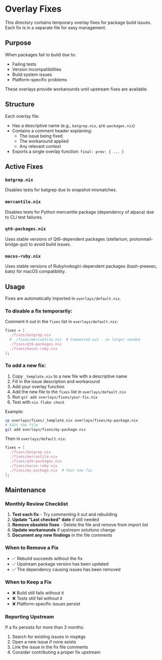 # Overlay Fixes

This directory contains temporary overlay fixes for package build issues. Each fix is in a separate file for easy management.

## Purpose

When packages fail to build due to:
- Failing tests
- Version incompatibilities
- Build system issues
- Platform-specific problems

These overlays provide workarounds until upstream fixes are available.

## Structure

Each overlay file:
- Has a descriptive name (e.g., `batgrep.nix`, `qt6-packages.nix`)
- Contains a comment header explaining:
  - The issue being fixed
  - The workaround applied
  - Any relevant context
- Exports a single overlay function: `final: prev: { ... }`

## Active Fixes

### `batgrep.nix`
Disables tests for batgrep due to snapshot mismatches.

### `mercantile.nix`
Disables tests for Python mercantile package (dependency of alpaca) due to CLI test failures.

### `qt6-packages.nix`
Uses stable versions of Qt6-dependent packages (stellarium, protonmail-bridge-gui) to avoid build issues.

### `macos-ruby.nix`
Uses stable versions of Ruby/nokogiri-dependent packages (bash-preexec, bats) for macOS compatibility.

## Usage

Fixes are automatically imported in `overlays/default.nix`. 

### To disable a fix temporarily:

Comment it out in the `fixes` list in `overlays/default.nix`:

```nix
fixes = [
  ./fixes/batgrep.nix
  # ./fixes/mercantile.nix  # Commented out - no longer needed
  ./fixes/qt6-packages.nix
  ./fixes/macos-ruby.nix
];
```

### To add a new fix:

1. Copy `_template.nix` to a new file with a descriptive name
2. Fill in the issue description and workaround
3. Add your overlay function
4. Add the new file to the `fixes` list in `overlays/default.nix`
5. Run `git add overlays/fixes/your-fix.nix`
6. Test with `nix flake check`

Example:
```bash
cp overlays/fixes/_template.nix overlays/fixes/my-package.nix
# Edit the file
git add overlays/fixes/my-package.nix
```

Then in `overlays/default.nix`:
```nix
fixes = [
  ./fixes/batgrep.nix
  ./fixes/mercantile.nix
  ./fixes/qt6-packages.nix
  ./fixes/macos-ruby.nix
  ./fixes/my-package.nix  # Your new fix
];
```

## Maintenance

### Monthly Review Checklist

1. **Test each fix** - Try commenting it out and rebuilding
2. **Update "Last checked" date** if still needed
3. **Remove obsolete fixes** - Delete the file and remove from import list
4. **Update workarounds** if upstream solutions change
5. **Document any new findings** in the file comments

### When to Remove a Fix

- ✅ Rebuild succeeds without the fix
- ✅ Upstream package version has been updated
- ✅ The dependency causing issues has been removed

### When to Keep a Fix

- ❌ Build still fails without it
- ❌ Tests still fail without it
- ❌ Platform-specific issues persist

### Reporting Upstream

If a fix persists for more than 3 months:
1. Search for existing issues in nixpkgs
2. Open a new issue if none exists
3. Link the issue in the fix file comments
4. Consider contributing a proper fix upstream